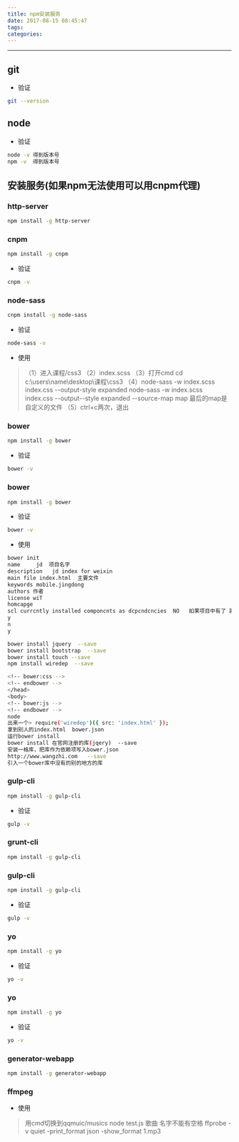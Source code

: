 ```yaml
---
title: npm安装服务
date: 2017-08-15 08:45:47
tags:
categories:
---
```

------

## git

* 验证
```bash
git --version
```

## node

* 验证
```bash
node -v 得到版本号
npm -v  得到版本号
```

## 安装服务(如果npm无法使用可以用cnpm代理)

### http-server
```bash
npm install -g http-server
```

### cnpm
```bash
npm install -g cnpm
```
* 验证
```bash
cnpm -v
```
### node-sass 
```bash
cnpm install -g node-sass 
```
* 验证
```bash
node-sass -v 
```
* 使用
>（1）进入课程/css3
>（2）index.scss
>（3）打开cmd  cd  c:\users\name\desktop\课程\css3
>（4）node-sass -w index.scss index.css --output-style expanded
> node-sass -w  index.scss index.css --output--style expanded  --source-map  map  最后的map是自定义的文件
>（5）ctrl+c两次，退出

### bower
```bash
npm install -g bower
```
* 验证
```bash
bower -v
```

### bower
```bash
npm install -g bower
```
* 验证
```bash
bower -v
```
* 使用
```bash
bower init
name     jd  项目名字
description   jd index for weixin
main file index.html  主要文件
keywords mobile.jingdong
authors 作者
license wiT 
homcapge
scl currcntly installed componcnts as dcpcndcncies  NO   如果项目中有了 就yes
y
n
y

bower install jquery  --save
bower install bootstrap  --save
bower install touch --save
npm install wiredep  --save 

<!-- bower:css -->
<!-- endbower -->
</head>
<body>
<!-- bower:js -->
<!-- endbower -->
node
出来一个> require('wiredep')({ src: 'index.html' });
拿到别人的index.html  bower.json 
运行bower install
bower install 在官网注册的库(jqery)  --save
安装一格库，把库作为依赖项写入bower.json
http://www.wangzhi.com   --save 
引入一个bower库中没有的别的地方的库
```

### gulp-cli
```bash
npm install -g gulp-cli
```
* 验证
```bash
gulp -v
```

### grunt-cli 
```bash
npm install -g gulp-cli
```

### gulp-cli
```bash
npm install -g gulp-cli
```
* 验证
```bash
gulp -v
```

### yo
```bash
npm install -g yo
```
* 验证
```bash
yo -v
```

### yo
```bash
npm install -g yo
```
* 验证
```bash
yo -v
```

### generator-webapp
```bash
npm install -g generator-webapp
```

### ffmpeg

* 使用
> 用cmd切换到qqmuic/musics
> node test.js
> 歌曲 名字不能有空格
> ffprobe -v quiet -print_format json -show_format 1.mp3

